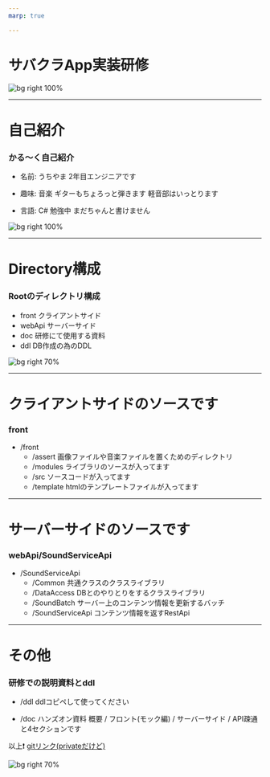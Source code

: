 ```yaml
---
marp: true

---
```

<!-- page_number: true -->
<!-- footer: createed by masatomo.uchiyama@jbs.com -->

# サバクラApp実装研修


![bg right 100%](https://www.omg-ox.org/wp-content/uploads/2018/05/20160808195558-1.png)

---

# 自己紹介
### かる～く自己紹介

- 名前: うちやま
2年目エンジニアです

- 趣味: 音楽
ギターもちょろっと弾きます
軽音部はいっとります

- 言語: C#
勉強中
まだちゃんと書けません

![bg right 100%](https://pbs.twimg.com/media/CKm3tfvUwAA1XBT.png)

---

# Directory構成
###  Rootのディレクトリ構成
- front
    クライアントサイド
- webApi
    サーバーサイド
- doc
    研修にて使用する資料
- ddl
    DB作成の為のDDL

![bg right 70%](https://stickershop.line-scdn.net/stickershop/v1/product/1448302/LINEStorePC/main.png;compress=true)

---

#  クライアントサイドのソースです
### front
- /front
    - /assert
画像ファイルや音楽ファイルを置くためのディレクトリ
    - /modules
    ライブラリのソースが入ってます
    - /src
    ソースコードが入ってます
    - /template
    htmlのテンプレートファイルが入ってます

---

#  サーバーサイドのソースです
### webApi/SoundServiceApi
- /SoundServiceApi
    - /Common
    共通クラスのクラスライブラリ
    - /DataAccess
    DBとのやりとりをするクラスライブラリ
    - /SoundBatch
    サーバー上のコンテンツ情報を更新するバッチ
    - /SoundServiceApi
    コンテンツ情報を返すRestApi

---

# その他
###  研修での説明資料とddl

- /ddl
ddlコピペして使ってください

- /doc
ハンズオン資料
概要 / フロント(モック編) / サーバーサイド / API疎通と4セクションです

以上:exclamation:
[gitリンク(privateだけど)](https://github.com/muchiyama/cf_training)


![bg right 70%](https://pbs.twimg.com/profile_images/1109130191220011009/deItWDi7_400x400.jpg)

